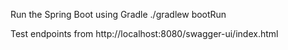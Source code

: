 Run the Spring Boot using Gradle
./gradlew bootRun

Test endpoints from
http://localhost:8080/swagger-ui/index.html


